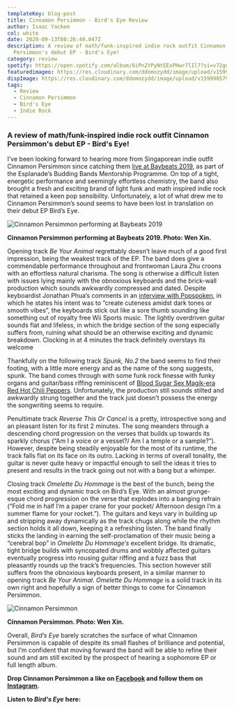 ```yaml
---
templateKey: blog-post
title: Cinnamon Persimmon - Bird's Eye Review
author: Isaac Yackem
col: white
date: 2020-09-13T08:26:49.047Z
description: A review of math/funk-inspired indie rock outfit Cinnamon
  Persimmon's debut EP - Bird's Eye!
category: review
spotify: https://open.spotify.com/album/6iPn2YPyNtEExPHwr7lIl7?si=v72goQ2UThmMBAk8GuRirg
featuredimageo: https://res.cloudinary.com/ddomozydd/image/upload/v1599985791/PersimmonBanner_w23rri.jpg
dispImage: https://res.cloudinary.com/ddomozydd/image/upload/v1599985792/PersimmonCARD_moqpeh.jpg
tags:
  - Review
  - Cinnamon Persimmon
  - Bird's Eye
  - Indie Rock
---
```

### A review of math/funk-inspired indie rock outfit Cinnamon Persimmon's debut EP - Bird's Eye!

I’ve been looking forward to hearing more from Singaporean indie outfit Cinnamon Persimmon since catching them [live at Baybeats 2019](https://youtu.be/GE4MUlwCZsI), as part of the Esplanade’s Budding Bands Mentorship Programme. On top of a tight, energetic performance and seemingly effortless chemistry, the band also brought a fresh and exciting brand of light funk and math inspired indie rock that retained a keen pop sensibility. Unfortunately, a lot of what drew me to Cinnamon Persimmon’s sound seems to have been lost in translation on their debut EP Bird’s Eye.

![Cinnamon Persimmon performing at Baybeats 2019](https://res.cloudinary.com/ddomozydd/image/upload/v1599986003/Performers_kt2znt.jpg "Cinnamon Persimmon performing at Baybeats 2019")

**Cinnamon Persimmon performing at Baybeats 2019. Photo: Wen Xin.**

Opening track *Be Your Animal* regrettably doesn’t leave much of a good first impression, being the weakest track of the EP. The band does give a commendable performance throughout and frontwoman Laura Zhu croons with an effortless natural charisma. The song is otherwise a difficult listen with issues lying mainly with the obnoxious keyboards and the brick-wall production which sounds awkwardly compressed and dated. Despite keyboardist Jonathan Phua’s comments in an [interview with Popspoken](http://popspoken.com/music/2019/08/baybeats-edition-cinnamon-persimmon), in which he states his intent was to ”create cuteness amidst dark tones or smooth vibes”, the keyboards stick out like a sore thumb sounding like something out of royalty free Wii Sports music. The lightly overdriven guitar sounds flat and lifeless, in which the bridge section of the song especially suffers from, ruining what should be an otherwise exciting and dynamic breakdown. Clocking in at 4 minutes the track definitely overstays its welcome

Thankfully on the following track *Spunk, No.2* the band seems to find their footing, with a little more energy and as the name of the song suggests, spunk. The band comes through with some funk rock finesse with funky organs and guitar/bass riffing reminiscent of [Blood Sugar Sex Magik-era Red Hot Chili Peppers](https://open.spotify.com/track/0psB5QzGb4653K0uaPgEyh?si=2NQX5cb7QGKRXCqqMeEvbw). Unfortunately, the production still sounds stilted and awkwardly strung together and the track just doesn’t possess the energy the songwriting seems to require.

Penultimate track *Reverse This Or Cancel* is a pretty, introspective song and an pleasant listen for its first 2 minutes. The song meanders through a descending chord progression on the verses that builds up towards its sparkly chorus (“Am I a voice or a vessel?/ Am I a temple or a sample?”). However, despite being steadily enjoyable for the most of its runtime, the track falls flat on its face on its outro. Lacking in terms of overall tonality, the guitar is never quite heavy or impactful enough to sell the ideas it tries to present and results in the track going out not with a bang but a whimper.

Closing track *Omelette Du Hommage* is the best of the bunch, being the most exciting and dynamic track on Bird’s Eye. With an almost grunge-esque chord progression on the verse that explodes into a banging refrain (“Fold me in half I’m a paper crane for your pocket/ Afternoon design I’m a summer flame for your rocket.”). The guitars and keys vary in building up and stripping away dynamically as the track chugs along while the rhythm section holds it all down, keeping it a refreshing listen. The band finally sticks the landing in earning the self-proclamation of their music being a “cerebral bop” in *Omelette Du Hommage’s* excellent bridge. Its dramatic, tight bridge builds with syncopated drums and wobbly affected guitars eventually progress into rousing guitar riffing and a fuzz bass that pleasantly rounds up the track’s frequencies. This section however still suffers from the obnoxious keyboards present, in a similar manner to opening track *Be Your Animal*. *Omelette Du Hommage* is a solid track in its own right and hopefully a sign of better things to come for Cinnamon Persimmon.

![Cinnamon Persimmon ](https://res.cloudinary.com/ddomozydd/image/upload/v1599986324/CinnamonPersimmon_pszwzs.jpg "Cinnamon Persimmon ")

**Cinnamon Persimmon. Photo: Wen Xin.**

Overall, *Bird’s Eye* barely scratches the surface of what Cinnamon Persimmon is capable of despite its small flashes of brilliance and potential, but I’m confident that moving forward the band will be able to refine their sound and am still excited by the prospect of hearing a sophomore EP or full length album.

**Drop Cinnamon Persimmon a like on [Facebook](https://www.facebook.com/cinnamonpersimmon/) and follow them on [Instagram](https://www.instagram.com/cinnamonpersimmon/).**

**Listen to *Bird's Eye* here:**